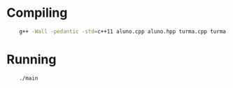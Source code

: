 # Compiling

```sh
    g++ -Wall -pedantic -std=c++11 aluno.cpp aluno.hpp turma.cpp turma.hpp main.cpp -o main
```

# Running

```sh
    ./main
```
